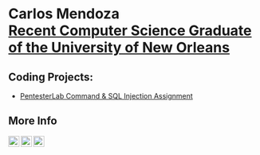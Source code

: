 <h1>Carlos Mendoza <br/><a href="https://github.com/ctmendoz">Recent Computer Science Graduate of the University of New Orleans</a></h1>

<h2>Coding Projects:</h2>

- <a href="https://github.com/ctmendoz/PentesterLab">PentesterLab Command & SQL Injection Assignment</a>

<h2> More Info</h2>

[<img align="left" alt="JoshMadakor | YouTube" width="22px" src="https://cdn.jsdelivr.net/npm/simple-icons@v3/icons/youtube.svg" />][youtube]
[<img align="left" alt="JoshMadakor | Twitter" width="22px" src="https://cdn.jsdelivr.net/npm/simple-icons@v3/icons/twitter.svg" />][twitter]
[<img align="left" alt="JoshMadakor | LinkedIn" width="22px" src="https://cdn.jsdelivr.net/npm/simple-icons@v3/icons/linkedin.svg" />][linkedin]

[twitter]: https://twitter.com/
[youtube]: https://www.youtube.com/
[linkedin]: https://linkedin.com/
</body>
</html>
